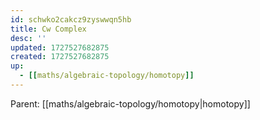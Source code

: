 ```yaml
---
id: schwko2cakcz9zyswwqn5hb
title: Cw Complex
desc: ''
updated: 1727527682875
created: 1727527682875
up:
  - [[maths/algebraic-topology/homotopy]]
---
```


<!-- PARENT: auto -->
Parent: [[maths/algebraic-topology/homotopy|homotopy]]
<!-- /PARENT -->
